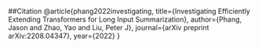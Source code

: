##Citation 
@article{phang2022investigating,
  title={Investigating Efficiently Extending Transformers for Long Input Summarization},
  author={Phang, Jason and Zhao, Yao and Liu, Peter J},
  journal={arXiv preprint arXiv:2208.04347},
  year={2022}
}
